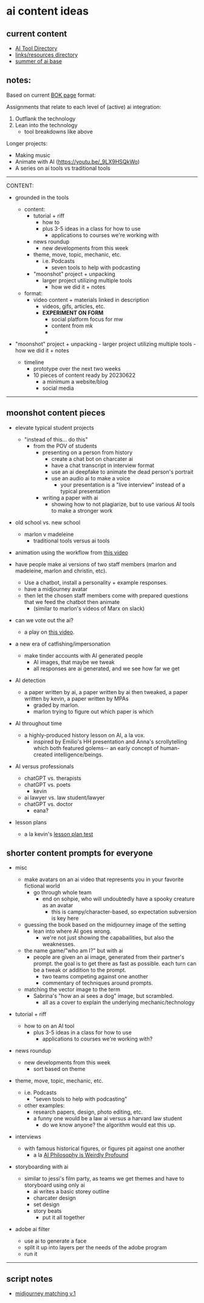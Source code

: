 # ai content ideas 


## current content 

* [AI Tool Directory](/nOTyDO12SpOZExTjm6rj8Q)
* [links/resources directory](https://hackmd.io/@ll-23-24/ByT_5J6r2)
* [summer of ai base](https://airtable.com/appwPyEPLPYVnz4ER/tblpB7J85iINNnAHM/viwzWuwWk8Bxvi5mH?blocks=hide)

## notes: 

Based on current [BOK page](https://bokcenter.harvard.edu/artificial-intelligence) format: 

Assignments that relate to each level of (active) ai integration: 

1. Outflank the technology
2. Lean into the technology
    * tool breakdowns like above 

Longer projects: 
* Making music 
* Animate with AI (https://youtu.be/_9LX9HSQkWo) 
* A series on ai tools vs traditional tools 

---

CONTENT:
- grounded in the tools 
    - content: 
        - tutorial + riff
            - how to 
            - plus 3-5 ideas in a class for how to use 
                - applications to courses we're working with 
        - news roundup 
            - new developments from this week 
        - theme, move, topic, mechanic, etc. 
            - i.e. Podcasts 
                - seven tools to help with podcasting 
        - "moonshot" project + unpacking 
            - larger project utilizing multiple tools 
                - how we did it + notes 
    - format: 
        - video content + materials linked in description 
            - videos, gifs, articles, etc. 
            - **EXPERIMENT ON FORM**
                - social platform focus for mw 
                - content from mk 
                - 
 - "moonshot" project + unpacking 
            - larger project utilizing multiple tools 
                - how we did it + notes 


    - timeline 
        - prototype over the next two weeks 
        - 10 pieces of content ready by 20230622
            - a minimum a website/blog 
            - social media 
                
---


## moonshot content pieces


* elevate typical student projects 
    * "instead of this... do this" 
        * from the POV of students
            * presenting on a person from history 
                * create a chat bot on charcater ai
                * have a chat transcript in interview format 
                * use an ai deepfake to animate the dead person's portrait 
                * use an audio ai to make a voice 
                    * your presentation is a "live interview" instead of a typical presentation
            * writing a paper with ai 
                * showing how to not plagiarize, but to use various AI tools to make a stronger work 

* old school vs. new school 
    * marlon v madeleine 
        * traditional tools versus ai tools 

* animation using the workflow from [this video](https://youtu.be/_9LX9HSQkWo) 

* have people make ai versions of two staff members (marlon and madeleine, marlon and christin, etc). 
    * Use a chatbot, install a personality + example responses. 
    * have a midjourney avatar
    * then let the chosen staff members come with prepared questions that we feed the chatbot then animate 
        * (similar to marlon's videos of Marx on slack)

* can we vote out the ai?
    * a play on [this video](https://www.youtube.com/watch?v=bKPP20rvp3s). 

* a new era of catfishing/impersonation 
    * make tinder accounts with AI generated people 
        * AI images, that maybe we tweak 
        * all responses are ai generated, and we see how far we get 

* AI detection 
    * a paper written by ai, a paper written by ai then tweaked, a paper written by kevin, a paper written by MPAs
        * graded by marlon. 
        * marlon trying to figure out which paper is which 

* AI throughout time 
    * a highly-produced history lesson on AI, a la vox. 
        * inspired by Emilio's HH presentation and Anna's scrollytelling which both featured golems-- an early concept of human-created intelligence/beings. 
            
            
* AI versus professionals 
    * chatGPT vs. therapists 
    * chatGPT vs. poets 
        * kevin 
    * ai lawyer vs. law student/lawyer 
    * chatGPT vs. doctor 
        * eana?


* lesson plans 
    * a la kevin's [lesson plan test](https://shareg.pt/ExyIq5c)

## shorter content prompts for everyone


* misc
    * make avatars on an ai video that represents you in your favorite fictional world 
        * go through whole team 
            * end on sohpie, who will undoubtedly have a spooky creature as an avatar 
                * this is campy/character-based, so expectation subversion is key here 
    * guessing the book based on the midjourney image of the setting 
        * lean into where AI goes wrong. 
            * we're not just showing the capabailities, but also the weaknesses. 
    * the name game/"who am I?" but with ai 
        * people are given an ai image, generated from their partner's prompt. the goal is to get there as fast as possible. each turn can be a tweak or addition to the prompt. 
            * two teams competing against one another 
            * commentary of techniques around prompts. 
    * matching the vector image to the term 
        * Sabrina's "how an ai sees a dog" image, but scrambled. 
            * all as a cover to explain the underlying mechanic/technology 


* tutorial + riff
    * how to on an AI tool  
        * plus 3-5 ideas in a class for how to use 
            * applications to courses we're working with?

* news roundup 
    * new developments from this week 
        * sort based on theme

* theme, move, topic, mechanic, etc. 
    * i.e. Podcasts 
        * "seven tools to help with podcasting" 
    * other examples: 
        * research papers, design, photo editing, etc. 
        * a funny one would be a law ai versus a harvard law student 
            * do we know anyone? the algorithm would eat this up. 

* interviews 
    * with famous historical figures, or figures pit against one another 
        * a la [AI Philosophy is Weirdly Profound](https://youtu.be/wves5FsVUXA)

* storyboarding with ai 
    * similar to jessi's film party, as teams we get themes and have to storyboard using only ai 
        * ai writes a basic storey outline 
        * charcater design 
        * set design 
        * story beats
            * put it all together 


* adobe ai filter 
    * use ai to generate a face 
    * split it up into layers per the needs of the adobe program 
    * run it 


---

## script notes

* [midjourney matching v.1](/1qAAuXx6QSyJ4YCagVQYDg)